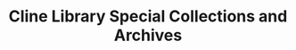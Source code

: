 ---
layout: repo
title: "Cline Library Special Collections and Archives"
id: 13110
permalink: repos/13110/
---